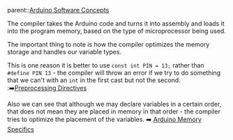parent::[Arduino Software Concepts](Arduino%20Software%20Concepts.md)

The compiler takes the Arduino code and turns it into assembly and loads it into the program memory, based on the type of microprocessor being used.

The important thing to note is how the compiler optimizes the memory storage and handles our variable types. 

This is one reason it is better to use `const int PIN = 13;` rather than `#define PIN 13` - the compiler will throw an error if we try to do something that we can't with an `int` in the first cast but not the second. :➡️[Preprocessing Directives](Preprocessing%20Directives.md)

Also we can see that although we may declare variables in a certain order, that does not mean they are placed in memory in that order - the compiler tries to optimize the placement of the variables. ➡️ [Arduino Memory Specifics](Arduino%20Memory%20Specifics.md)